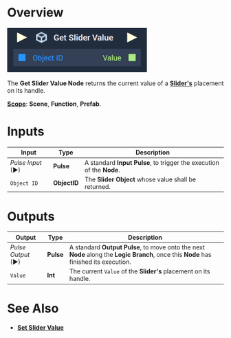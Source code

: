 # Overview

![The Get Slider Value Node.](../../../.gitbook/assets/getslidervaluenode.png)

The **Get Slider Value Node** returns the current value of a [**Slider's**](../../../objects-and-types/scene2d-objects/gui.md#slider) placement on its handle.

[**Scope**](../../overview.md#scopes): **Scene**, **Function**, **Prefab**.


# Inputs

|Input|Type|Description|
|---|---|---|
|*Pulse Input* (►)|**Pulse**|A standard **Input Pulse**, to trigger the execution of the **Node**.|
|`Object ID`|**ObjectID**|The **Slider Object** whose value shall be returned.|

# Outputs

|Output|Type|Description|
|---|---|---|
|*Pulse Output* (►)|**Pulse**|A standard **Output Pulse**, to move onto the next **Node** along the **Logic Branch**, once this **Node** has finished its execution.|
|`Value`|**Int**|The current `Value` of the **Slider's** placement on its handle.|

# See Also

* [**Set Slider Value**](setslidervalue.md)
